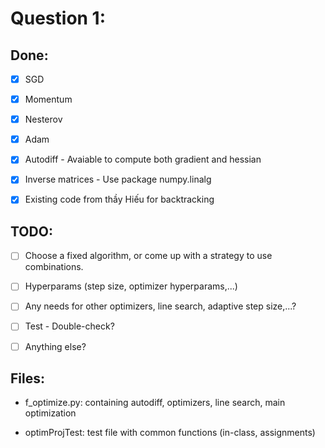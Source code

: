 # Question 1:

## Done:

- [x] SGD

- [x] Momentum

- [x] Nesterov

- [x] Adam

- [x] Autodiff - Avaiable to compute both gradient and hessian

- [x] Inverse matrices - Use package numpy.linalg

- [x] Existing code from thầy Hiếu for backtracking
 
## TODO:

- [ ] Choose a fixed algorithm, or come up with a strategy to use combinations.

- [ ] Hyperparams (step size, optimizer hyperparams,...)

- [ ] Any needs for other optimizers, line search, adaptive step size,...?

- [ ] Test - Double-check?

- [ ] Anything else?

## Files:

- f_optimize.py: containing autodiff, optimizers, line search, main optimization

- optimProjTest: test file with common functions (in-class, assignments)

